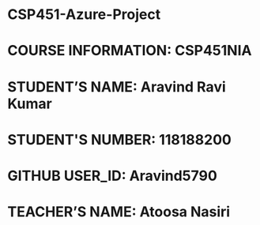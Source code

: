 # CSP451-Azure-Project
# COURSE INFORMATION: CSP451NIA
# STUDENT’S NAME: Aravind Ravi Kumar
# STUDENT'S NUMBER: 118188200
# GITHUB USER_ID: Aravind5790
# TEACHER’S NAME: Atoosa Nasiri
